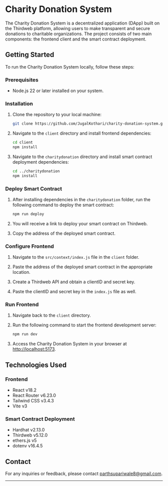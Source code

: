 # Charity Donation System

The Charity Donation System is a decentralized application (DApp) built on the Thirdweb platform, allowing users to make transparent and secure donations to charitable organizations. The project consists of two main components: the frontend client and the smart contract deployment.

## Getting Started

To run the Charity Donation System locally, follow these steps:

### Prerequisites

- Node.js 22 or later installed on your system.

### Installation

1. Clone the repository to your local machine:

   ```bash
   git clone https://github.com/JugalKothari/charity-donation-system.git
   ```

2. Navigate to the `client` directory and install frontend dependencies:

   ```bash
   cd client
   npm install
   ```

3. Navigate to the `charitydonation` directory and install smart contract deployment dependencies:

   ```bash
   cd ../charitydonation
   npm install
   ```

### Deploy Smart Contract

1. After installing dependencies in the `charitydonation` folder, run the following command to deploy the smart contract:

   ```bash
   npm run deploy
   ```

2. You will receive a link to deploy your smart contract on Thirdweb.

3. Copy the address of the deployed smart contract.

### Configure Frontend

1. Navigate to the `src/context/index.js` file in the `client` folder.

2. Paste the address of the deployed smart contract in the appropriate location.

3. Create a Thirdweb API and obtain a clientID and secret key.

4. Paste the clientID and secret key in the `index.js` file as well.

### Run Frontend

1. Navigate back to the `client` directory.

2. Run the following command to start the frontend development server:

   ```bash
   npm run dev
   ```

3. Access the Charity Donation System in your browser at [http://localhost:5173](http://localhost:5173).

## Technologies Used

### Frontend

- React v18.2
- React Router v6.23.0
- Tailwind CSS v3.4.3
- Vite v3

### Smart Contract Deployment

- Hardhat v2.13.0
- Thirdweb v5.12.0
- ethers.js v5
- dotenv v16.4.5

## Contact

For any inquiries or feedback, please contact [parthsupariwale8@gmail.com](mailto:parthsupariwale8@gmail.com).

---
